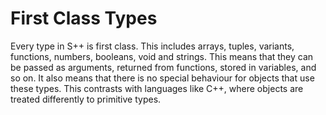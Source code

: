 # First Class Types

<primary-label ref="header-label"/>

<secondary-label ref="doc-complete"/>

Every type in S++ is first class. This includes arrays, tuples, variants, functions, numbers, booleans, void and
strings. This means that they can be passed as arguments, returned from functions, stored in variables, and so on. It
also means that there is no special behaviour for objects that use these types. This contrasts with languages like C++,
where objects are treated differently to primitive types.
